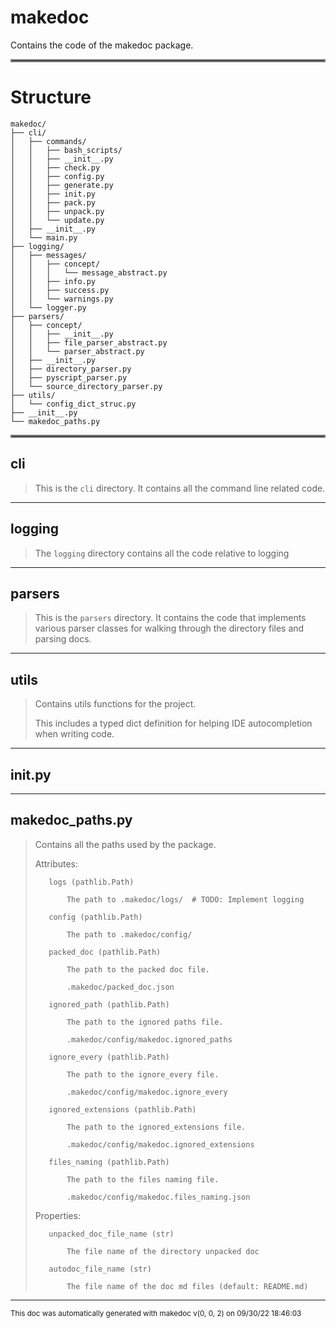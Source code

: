 # makedoc

Contains the code of the makedoc package.
<hr style="border:2px solid gray"> </hr>

# Structure

```
makedoc/
├── cli/
│   ├── commands/
│   │   ├── bash_scripts/
│   │   ├── __init__.py
│   │   ├── check.py
│   │   ├── config.py
│   │   ├── generate.py
│   │   ├── init.py
│   │   ├── pack.py
│   │   ├── unpack.py
│   │   └── update.py
│   ├── __init__.py
│   └── main.py
├── logging/
│   ├── messages/
│   │   ├── concept/
│   │   │   └── message_abstract.py
│   │   ├── info.py
│   │   ├── success.py
│   │   └── warnings.py
│   └── logger.py
├── parsers/
│   ├── concept/
│   │   ├── __init__.py
│   │   ├── file_parser_abstract.py
│   │   └── parser_abstract.py
│   ├── __init__.py
│   ├── directory_parser.py
│   ├── pyscript_parser.py
│   └── source_directory_parser.py
├── utils/
│   └── config_dict_struc.py
├── __init__.py
└── makedoc_paths.py
```
<hr style="border:2px solid gray"> </hr>

## cli
>
>This is the `cli` directory. It contains all the command line related code.

---

## logging
>
>The `logging` directory contains all the code relative to logging

---

## parsers
>
>This is the `parsers` directory. It contains the code that implements various parser
>classes for walking through the directory files and parsing docs.

---

## utils
>
>Contains utils functions for the project.
>
>This includes a typed dict definition for helping IDE autocompletion when writing code.

---

## __init__.py
>

---

## makedoc_paths.py
>Contains all the paths used by the package.
>
>
>
>    Attributes:
>
>        logs (pathlib.Path)
>
>            The path to .makedoc/logs/  # TODO: Implement logging
>
>        config (pathlib.Path)
>
>            The path to .makedoc/config/
>
>        packed_doc (pathlib.Path)
>
>            The path to the packed doc file.
>
>            .makedoc/packed_doc.json
>
>        ignored_path (pathlib.Path)
>
>            The path to the ignored paths file.
>
>            .makedoc/config/makedoc.ignored_paths
>
>        ignore_every (pathlib.Path)
>
>            The path to the ignore_every file.
>
>            .makedoc/config/makedoc.ignore_every
>
>        ignored_extensions (pathlib.Path)
>
>            The path to the ignored_extensions file.
>
>            .makedoc/config/makedoc.ignored_extensions
>
>        files_naming (pathlib.Path)
>
>            The path to the files naming file.
>
>            .makedoc/config/makedoc.files_naming.json
>
>
>
>    Properties:
>
>        unpacked_doc_file_name (str)
>
>            The file name of the directory unpacked doc
>
>        autodoc_file_name (str)
>
>            The file name of the doc md files (default: README.md)

---





<sub>This doc was automatically generated with makedoc v(0, 0, 2) on  09/30/22 18:46:03 